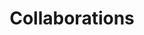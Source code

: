 ---
title: "Collaborations"
#subtitle: "Meet our team"
# meta description
description: "Vestibulum ante ipsum primis in faucibus orci luctus ultrices posuere cubilia Curae Donec"
draft: false
layout: "team"


# team_members
# team_members:
# - name: "Justine Marshall"
#   designation: "Developer"
#   image: "images/team/team-member-1.jpg"
#   social_profile:
#   - name: "Facebook"
#     icon: "fab fa-facebook"
#     link: "#!"
#   - name: "Twitter"
#     icon: "fab fa-twitter"
#     link: "#!"
#   - name: "Linkedin"
#     icon: "fab fa-linkedin"
#     link: "#!"

# - name: "Liam Hughes"
#   designation: "Designer"
#   image: "images/team/team-member-2.jpg"
#   social_profile:
#   - name: "Facebook"
#     icon: "fab fa-facebook"
#     link: "#!"
#   - name: "Twitter"
#     icon: "fab fa-twitter"
#     link: "#!"
#   - name: "Linkedin"
#     icon: "fab fa-linkedin"
#     link: "#!"

# - name: "Neil Roberts"
#   designation: "Marketer"
#   image: "images/team/team-member-3.jpg"
#   social_profile:
#   - name: "Facebook"
#     icon: "fab fa-facebook"
#     link: "#!"
#   - name: "Twitter"
#     icon: "fab fa-twitter"
#     link: "#!"
#   - name: "Linkedin"
#     icon: "fab fa-linkedin"
#     link: "#!"

# - name: "Tim kook"
#   designation: "Junior Developer"
#   image: "images/team/team-member-4.jpg"
#   social_profile:
#   - name: "Facebook"
#     icon: "fab fa-facebook"
#     link: "#!"
#   - name: "Twitter"
#     icon: "fab fa-twitter"
#     link: "#!"
#   - name: "Linkedin"
#     icon: "fab fa-linkedin"
#     link: "#!"

# - name: "John Domingo"
#   designation: "SEO Marketer"
#   image: "images/team/team-member-5.jpg"
#   social_profile:
#   - name: "Facebook"
#     icon: "fab fa-facebook"
#     link: "#!"
#   - name: "Twitter"
#     icon: "fab fa-twitter"
#     link: "#!"
#   - name: "Linkedin"
#     icon: "fab fa-linkedin"
#     link: "#!"

# - name: "Angelina Jolie"
#   designation: "Developer"
#   image: "images/team/team-member-6.jpg"
#   social_profile:
#   - name: "Facebook"
#     icon: "fab fa-facebook"
#     link: "#!"
#   - name: "Twitter"
#     icon: "fab fa-twitter"
#     link: "#!"
#   - name: "Linkedin"
#     icon: "fab fa-linkedin"
#     link: "#!"

# - name: "Perez Hilton"
#   designation: "Developer"
#   image: "images/team/team-member-7.jpg"
#   social_profile:
#   - name: "Facebook"
#     icon: "fab fa-facebook"
#     link: "#!"
#   - name: "Twitter"
#     icon: "fab fa-twitter"
#     link: "#!"
#   - name: "Linkedin"
#     icon: "fab fa-linkedin"
#     link: "#!"

# - name: "Timothy Sykes"
#   designation: "Developer"
#   image: "images/team/team-member-8.jpg"
#   social_profile:
#   - name: "Facebook"
#     icon: "fab fa-facebook"
#     link: "#!"
#   - name: "Twitter"
#     icon: "fab fa-twitter"
#     link: "#!"
#   - name: "Linkedin"
#     icon: "fab fa-linkedin"
#     link: "#!"

######################### Portfolio #####################

features_box:
  enable: true
  title: "We build experiences to help our clients build better companies"
  #content: "Crafting digital products making the complex clear & beautiful."
  features_box_item:
  - image: "images/portfolio/1to1video-website.webp"
    title: "Nexo Apex | 1to1video Website"
    label: "view project"
    link: "https://nexoapex.com/portfolio/1to1video-website/"

  - image: "images/portfolio/lactapp-infrastructure.jpeg"
    title: "Nexo Apex | LactApp Digital Infrastructure"
    label: "view project"
    link: "https://nexoapex.com/portfolio/lactapp-infrastructure/"

  - image: "images/portfolio/lactapp-website.webp"
    title: "Nexo Apex | LactApp Website"
    label: "view project"
    link: "https://nexoapex.com/portfolio/lactapp-website/"

  - image: "images/portfolio/tas-consultoria.webp"
    title: "Nexo Apex | TAS Consultoria Website"
    label: "view project"
    link: "https://nexoapex.com/portfolio/tas-consultoria/"
---